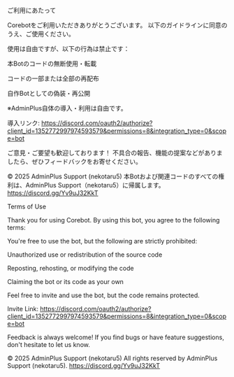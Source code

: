 ご利用にあたって

Corebotをご利用いただきありがとうございます。
以下のガイドラインに同意のうえ、ご使用ください。

使用は自由ですが、以下の行為は禁止です：

本Botのコードの無断使用・転載

コードの一部または全部の再配布

自作Botとしての偽装・再公開


※AdminPlus自体の導入・利用は自由です。

導入リンク:
https://discord.com/oauth2/authorize?client_id=1352772997974593579&permissions=8&integration_type=0&scope=bot

ご意見・ご要望も歓迎しております！
不具合の報告、機能の提案などがありましたら、ぜひフィードバックをお寄せください。

© 2025 AdminPlus Support (nekotaru5)
本Botおよび関連コードのすべての権利は、AdminPlus Support（nekotaru5）に帰属します。
https://discord.gg/Yv9uJ32KkT

Terms of Use

Thank you for using Corebot.
By using this bot, you agree to the following terms:

You're free to use the bot, but the following are strictly prohibited:

Unauthorized use or redistribution of the source code

Reposting, rehosting, or modifying the code

Claiming the bot or its code as your own


Feel free to invite and use the bot, but the code remains protected.

Invite Link:
https://discord.com/oauth2/authorize?client_id=1352772997974593579&permissions=8&integration_type=0&scope=bot

Feedback is always welcome!
If you find bugs or have feature suggestions, don't hesitate to let us know.

© 2025 AdminPlus Support (nekotaru5)
All rights reserved by AdminPlus Support (nekotaru5).
https://discord.gg/Yv9uJ32KkT
